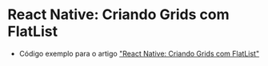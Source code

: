 # React Native: Criando Grids com FlatList

* Código exemplo para o artigo ["React Native: Criando Grids com FlatList"](https://medium.com/@oieduardorabelo/react-native-criando-grids-com-flatlist-b4eb64e7dcd5)

